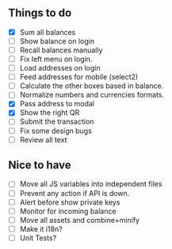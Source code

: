 ## Things to do

- [x] Sum all balances
- [ ] Show balance on login
- [ ] Recall balances manually
- [ ] Fix left menu on login.
- [ ] Load addresses on login
- [ ] Feed addresses for mobile (select2)
- [ ] Calculate the other boxes based in balance.
- [ ] Normalize numbers and currencies formats.
- [x] Pass address to modal
- [x] Show the right QR
- [ ] Submit the transaction
- [ ] Fix some design bugs
- [ ] Review all text

## Nice to have
- [ ] Move all JS variables into independent files
- [ ] Prevent any action if API is down.
- [ ] Alert before show private keys
- [ ] Monitor for incoming balance
- [ ] Move all assets and combine+minify
- [ ] Make it i18n?
- [ ] Unit Tests?
